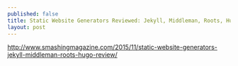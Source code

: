 ```yaml
---
published: false
title: Static Website Generators Reviewed: Jekyll, Middleman, Roots, Hugo
layout: post
---
```

http://www.smashingmagazine.com/2015/11/static-website-generators-jekyll-middleman-roots-hugo-review/